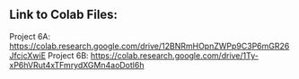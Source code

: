 ## Link to Colab Files:
Project 6A: https://colab.research.google.com/drive/12BNRmHOpnZWPp9C3P6mGR26JfcjcXwiE
Project 6B: https://colab.research.google.com/drive/1Ty-xP6hVRut4xTFmrydXGMn4aoDotl6h
